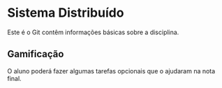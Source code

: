 # Sistema Distribuído

Este é o Git contêm informações básicas sobre a disciplina.


Gamificação
-----------

O aluno poderá fazer algumas tarefas opcionais que o ajudaram na nota final. 


